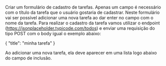 Criar um formulário de cadastro de tarefas. Apenas um campo é necessário com o título da tarefa que o usuário gostaria de cadastrar. Neste formulário vai ser possível adicionar uma nova tarefa ao dar enter no campo com o nome da tarefa.
Para realizar o cadastro da tarefa vamos utilizar o endpoint (https://jsonplaceholder.typicode.com/todos) e enviar uma requisição do tipo POST com o body igual o exemplo abaixo:

{
"title": "minha tarefa"
}

Ao adicionar uma nova tarefa, ela deve aparecer em uma lista logo abaixo do campo de inclusão.
